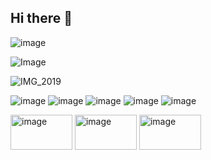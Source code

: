 ## Hi there 👋
![image](https://github.com/user-attachments/assets/4be9d8ed-e905-48de-84e0-e0786a06fa75)

![Image](https://github.com/user-attachments/assets/2a4f75c0-12fb-446e-a59a-991e8755fcb9)

![IMG_2019](https://github.com/user-attachments/assets/4aab9ced-d720-48cb-941a-d59a93be63b1)

![image](https://github.com/user-attachments/assets/1b0815a7-e3d9-4946-bd32-cd47f0db065c)
![image](https://github.com/user-attachments/assets/8afdccc3-dd6f-490e-abe5-972037328aef)
![image](https://github.com/user-attachments/assets/5d278e89-f40d-4233-b36e-3083eacddae2)
![image](https://github.com/user-attachments/assets/cf8980dd-4871-4554-ba1b-713c636c6a49)
![image](https://github.com/user-attachments/assets/8fa9a23f-df13-47f8-b54a-8421b20847dc)

<img width="99" height="56" alt="image" src="https://github.com/user-attachments/assets/8ee7e741-ca21-46de-8aa0-c24448c0a2f3" />
<img width="99" height="56" alt="image" src="https://github.com/user-attachments/assets/023a0bf9-4237-4538-8848-a3d765e3ca44" />
<img width="99" height="56" alt="image" src="https://github.com/user-attachments/assets/783a8ef3-be23-4dd3-8e90-78fe5eeaaf7e" />

